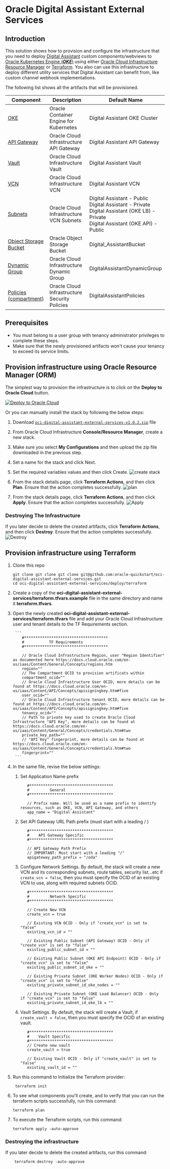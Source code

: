# Oracle Digital Assistant External Services

## Introduction

This solution shows how to provision and configure the infrastructure that you need to deploy [Digital Assistant](https://docs.oracle.com/en-us/iaas/digital-assistant/index.html) custom components/webviews to [Oracle Kubernetes Engine (**_OKE_**)](https://docs.oracle.com/en-us/iaas/Content/ContEng/Concepts/contengoverview.htm) using either [Oracle Cloud Infrastructure Resource Manager](https://docs.cloud.oracle.com/en-us/iaas/Content/ResourceManager/Concepts/resourcemanager.htm) or [Terraform](https://www.terraform.io/docs/providers/oci/index.html). You also can use this infrastructure to deploy different utility services that Digital Assistant can benefit from, like custom channel webhook implementations.

The following list shows all the artifacts that will be provisioned.

| Component                                                                                                           | Description                                         | Default Name             
|---------------------------------------------------------------------------------------------------------------------|-----------------------------------------------------|-------------------------
| [OKE](https://docs.oracle.com/en-us/iaas/Content/ContEng/Concepts/contengoverview.htm)                              | Oracle Container Engine for Kubernetes              | Digital Assistant OKE Cluster
| [API Gateway](https://docs.cloud.oracle.com/en-us/iaas/Content/APIGateway/Concepts/apigatewayconcepts.htm)          | Oracle Cloud Infrastructure API Gateway             | Digital Assistant API Gateway 
| [Vault](https://docs.oracle.com/en-us/iaas/Content/KeyManagement/Concepts/keyoverview.htm#Overview_of_Vault)        | Oracle Cloud Infrastructure Vault                   | Digital Assistant Vault 
| [VCN](https://docs.cloud.oracle.com/en-us/iaas/Content/Network/Tasks/managingVCNs.htm#VCNsandSubnets)               | Oracle Cloud Infrastructure VCN                     | Digital Assistant VCN
| [Subnets](https://docs.cloud.oracle.com/en-us/iaas/Content/Network/Tasks/managingVCNs.htm#VCNsandSubnets)           | Oracle Cloud Infrastructure VCN Subnets             | Digital Assistant - Public <br>Digital Assistant - Private <br>Digital Assistant (OKE LB) - Private <br> Digital Assistant (OKE API) - Public
| [Object Storage Bucket](https://docs.oracle.com/en-us/iaas/Content/Object/Concepts/objectstorageoverview.htm)       | Oracle Object Storage Bucket                        | Digital_AssistantBucket
| [Dynamic Group](https://docs.cloud.oracle.com/en-us/iaas/Content/Identity/Tasks/managingdynamicgroups.htm)          | Oracle Cloud Infrastructure Dynamic Group           | DigitalAssistantDynamicGroup 
| [Policies (compartment)](https://docs.cloud.oracle.com/en-us/iaas/Content/Identity/Concepts/policygetstarted.htm)   | Oracle Cloud Infrastructure Security Policies       | DigitalAssistantPolicies

## Prerequisites

- You must belong to a user group with tenancy administrator privileges to complete these steps.
- Make sure that the newly provisioned artifacts won't cause your tenancy to exceed its service limits.

## Provision infrastructure using Oracle Resource Manager (ORM)

The simplest way to provision the infrastructure is to click on the **Deploy to Oracle Cloud** button.

[![Deploy to Oracle Cloud](https://oci-resourcemanager-plugin.plugins.oci.oraclecloud.com/latest/deploy-to-oracle-cloud.svg)](https://cloud.oracle.com/resourcemanager/stacks/create?zipUrl=https://github.com/oracle-quickstart/oci-digital-assistant-external-services/releases/download/V1.0.2/oci-digital-assistant-external-services-v1.0.2.zip)

Or you can manually install the stack by following the below steps:

1. Download [`oci-digital-assistant-external-services-v1.0.2.zip`](../../releases/download/V1.0.2/oci-digital-assistant-external-services-v1.0.2.zip) file
1. From Oracle Cloud Infrastructure **Console/Resource Manager**, create a new stack.
1. Make sure you select **My Configurations** and then upload the zip file downloaded in the previous step.
1. Set a name for the stack and click Next.
1. Set the required variables values and then click Create.
    ![create stack](images/create_stack.gif)

1. From the stack details page, click **Terraform Actions**, and then click **Plan**. Ensure that the action completes successfully.
    ![plan](images/plan.png)

1. From the stack details page, click **Terraform Actions**, and then click **Apply**. Ensure that the action completes successfully.
    ![Apply](images/apply.png)

### Destroying The Infrastructure

If you later decide to delete the created artifacts, click **Terraform Actions**, and then click **Destroy**. Ensure that the action completes successfully.
    ![Destroy](images/destroy.png)

## Provision infrastructure using Terraform

1. Clone this repo

   ```
   git clone git clone git clone git@github.com:oracle-quickstart/oci-digital-assistant-external-services.git
   cd oci-digital-assistant-external-services/deploy/terraform
   ```

1. Create a copy of the **oci-digital-assistant-external-services/terraform.tfvars.example** file in the same directory and name it **terraform.tfvars**.
1. Open the newly created **oci-digital-assistant-external-services/terraform.tfvars** file and add your Oracle Cloud Infrastructure user and tenant details to the TF Requirements section.

        ```
           #*************************************
           #           TF Requirements
           #*************************************
           
           // Oracle Cloud Infrastructure Region, user "Region Identifier" as documented here https://docs.cloud.oracle.com/en-us/iaas/Content/General/Concepts/regions.htm
           region=""
           // The Compartment OCID to provision artificats within
           compartment_ocid=""
           // Oracle Cloud Infrastructure User OCID, more details can be found at https://docs.cloud.oracle.com/en-us/iaas/Content/API/Concepts/apisigningkey.htm#five
           user_ocid=""
           // Oracle Cloud Infrastructure tenant OCID, more details can be found at https://docs.cloud.oracle.com/en-us/iaas/Content/API/Concepts/apisigningkey.htm#five
           tenancy_ocid=""
           // Path to private key used to create Oracle Cloud Infrastructure "API Key", more details can be found at https://docs.cloud.oracle.com/en-us/iaas/Content/General/Concepts/credentials.htm#two
           private_key_path=""
           // "API Key" fingerprint, more details can be found at https://docs.cloud.oracle.com/en-us/iaas/Content/General/Concepts/credentials.htm#two
           fingerprint=""
        ```
1. In the same file, revise the below settings:
   1. Set Application Name prefix
      ```
         #*************************************
         #         General
         #*************************************
         
         // Prefix name. Will be used as a name prefix to identify resources, such as OKE, VCN, API Gateway, and others
         app_name = "Digital Assistant"
      ```
   1. Set API Gateway URL Path prefix (must start with a leading / )
      ```
         #*************************************
         #    API Gateway Specific
         #*************************************
         
         // API Gateway Path Prefix
         // IMPORTANT: Must start with a leading "/"
         apigateway_path_prefix = "/oda"
      ```
   1. Configure Network Settings. By default, the stack will create a new VCN and its corresponding subnets, route tables, security list...etc
      if ```create_vcn = false```, then you must specify the OCID of an existing VCN to use, along with required subnets OCID.
      ```
         #*************************************
         #         Network Specific
         #*************************************
         
         // Create New VCN
         create_vcn = true
         
         // Existing VCN OCID - Only if "create_vcn" is set to "false"
         existing_vcn_id = ""
         
         // Existing Public Subnet (API Gateway) OCID - Only if "create_vcn" is set to "false"
         existing_public_subnet_id = ""
         
         // Existing Public Subnet (OKE API Endpoint) OCID - Only if "create_vcn" is set to "false"
         existing_public_subnet_id_oke = ""
         
         // Existing Private Subnet (OKE Worker Nodes) OCID - Only if "create_vcn" is set to "false"
         existing_private_subnet_id_oke_nodes = ""
         
         // Existing Private Subnet (OKE Load Balancer) OCID - Only if "create_vcn" is set to "false"
         existing_private_subnet_id_oke_lb = ""
      ```
   1. Vault Settings. By default, the stack will create a Vault, if ```create_vault = false```, then you must specify the OCID of an existing vault.
      ```
         #*************************************
         #    Vault Specific
         #*************************************
         // Create new vault
         create_vault = true
         
         // Existing Vault OCID - Only if "create_vault" is set to "false"
         existing_vault_id = ""
      ```
   
1. Run this command to Initialize the Terraform provider:

   ```shell
    terraform init
   ```

1. To see what components you'll create, and to verify that you can run the terraform scripts successfully, run this command:

    ```shell
    terraform plan
   ```

1. To execute the Terraform scripts, run this command:

    ```shell
    terraform apply -auto-approve
   ```

### Destroying the infrastructure

If you later decide to delete the created artifacts, run this command:

```shell
    terraform destroy -auto-approve
```

[magic_button]: https://oci-resourcemanager-plugin.plugins.oci.oraclecloud.com/latest/deploy-to-oracle-cloud.svg
[magic_stack]: https://cloud.oracle.com/resourcemanager/stacks/create?zipUrl=https://github.com/oracle-quickstart/oci-digital-assistant-external-services/releases/download/V1.0.1/oci-digital-assistant-external-services-v1.0.1.zip
